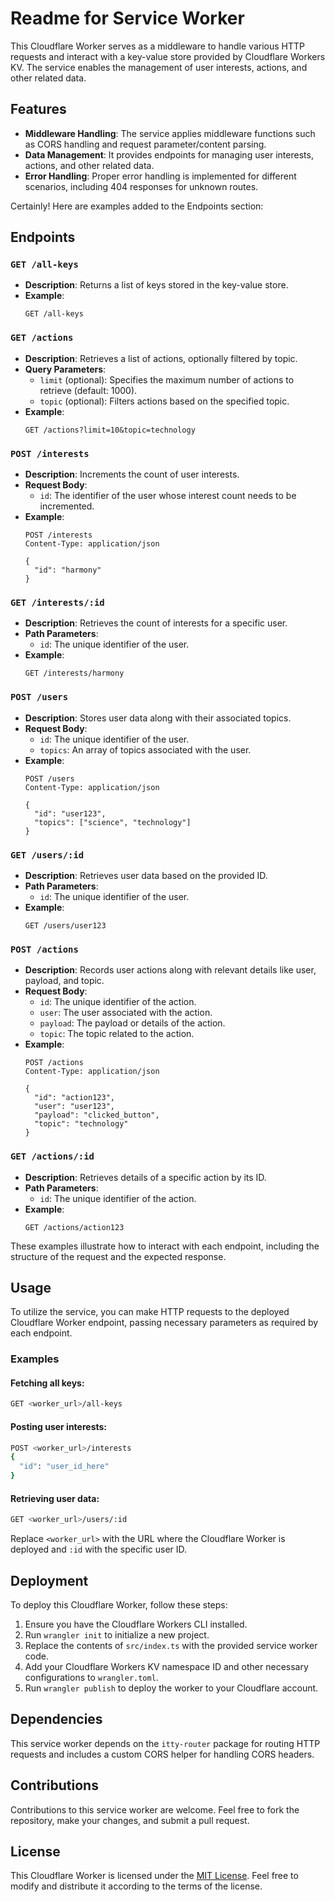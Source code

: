 # Readme for Service Worker

This Cloudflare Worker serves as a middleware to handle various HTTP requests and interact with a key-value store provided by Cloudflare Workers KV. The service enables the management of user interests, actions, and other related data.

## Features

- **Middleware Handling**: The service applies middleware functions such as CORS handling and request parameter/content parsing.
- **Data Management**: It provides endpoints for managing user interests, actions, and other related data.
- **Error Handling**: Proper error handling is implemented for different scenarios, including 404 responses for unknown routes.

Certainly! Here are examples added to the Endpoints section:

## Endpoints

### `GET /all-keys`

- **Description**: Returns a list of keys stored in the key-value store.
- **Example**:
  ```http
  GET /all-keys
  ```

### `GET /actions`

- **Description**: Retrieves a list of actions, optionally filtered by topic.
- **Query Parameters**:
  - `limit` (optional): Specifies the maximum number of actions to retrieve (default: 1000).
  - `topic` (optional): Filters actions based on the specified topic.
- **Example**:
  ```http
  GET /actions?limit=10&topic=technology
  ```

### `POST /interests`

- **Description**: Increments the count of user interests.
- **Request Body**:
  - `id`: The identifier of the user whose interest count needs to be incremented.
- **Example**:
  ```http
  POST /interests
  Content-Type: application/json

  {
    "id": "harmony"
  }
  ```

### `GET /interests/:id`

- **Description**: Retrieves the count of interests for a specific user.
- **Path Parameters**:
  - `id`: The unique identifier of the user.
- **Example**:
  ```http
  GET /interests/harmony
  ```

### `POST /users`

- **Description**: Stores user data along with their associated topics.
- **Request Body**:
  - `id`: The unique identifier of the user.
  - `topics`: An array of topics associated with the user.
- **Example**:
  ```http
  POST /users
  Content-Type: application/json

  {
    "id": "user123",
    "topics": ["science", "technology"]
  }
  ```

### `GET /users/:id`

- **Description**: Retrieves user data based on the provided ID.
- **Path Parameters**:
  - `id`: The unique identifier of the user.
- **Example**:
  ```http
  GET /users/user123
  ```

### `POST /actions`

- **Description**: Records user actions along with relevant details like user, payload, and topic.
- **Request Body**:
  - `id`: The unique identifier of the action.
  - `user`: The user associated with the action.
  - `payload`: The payload or details of the action.
  - `topic`: The topic related to the action.
- **Example**:
  ```http
  POST /actions
  Content-Type: application/json

  {
    "id": "action123",
    "user": "user123",
    "payload": "clicked_button",
    "topic": "technology"
  }
  ```

### `GET /actions/:id`

- **Description**: Retrieves details of a specific action by its ID.
- **Path Parameters**:
  - `id`: The unique identifier of the action.
- **Example**:
  ```http
  GET /actions/action123
  ```

These examples illustrate how to interact with each endpoint, including the structure of the request and the expected response.

## Usage

To utilize the service, you can make HTTP requests to the deployed Cloudflare Worker endpoint, passing necessary parameters as required by each endpoint.

### Examples

#### Fetching all keys:

```bash
GET <worker_url>/all-keys
```

#### Posting user interests:

```bash
POST <worker_url>/interests
{
  "id": "user_id_here"
}
```

#### Retrieving user data:

```bash
GET <worker_url>/users/:id
```

Replace `<worker_url>` with the URL where the Cloudflare Worker is deployed and `:id` with the specific user ID.

## Deployment

To deploy this Cloudflare Worker, follow these steps:

1. Ensure you have the Cloudflare Workers CLI installed.
2. Run `wrangler init` to initialize a new project.
3. Replace the contents of `src/index.ts` with the provided service worker code.
4. Add your Cloudflare Workers KV namespace ID and other necessary configurations to `wrangler.toml`.
5. Run `wrangler publish` to deploy the worker to your Cloudflare account.

## Dependencies

This service worker depends on the `itty-router` package for routing HTTP requests and includes a custom CORS helper for handling CORS headers.

## Contributions

Contributions to this service worker are welcome. Feel free to fork the repository, make your changes, and submit a pull request.

## License

This Cloudflare Worker is licensed under the [MIT License](LICENSE). Feel free to modify and distribute it according to the terms of the license.
